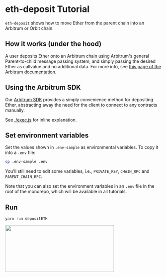 # eth-deposit Tutorial

`eth-deposit` shows how to move Ether from the parent chain into an Arbitrum or Orbit chain.

## How it works (under the hood)

A user deposits Ether onto an Arbitrum chain using Arbitrum's general Parent-to-child message passing system, and simply passing the desired Ether as callvalue and no additional data. For more info, see [this page of the Arbitrum documentation](https://docs.arbitrum.io/how-arbitrum-works/arbos/l1-l2-messaging#eth-deposits).

## Using the Arbitrum SDK

Our [Arbitrum SDK](https://github.com/OffchainLabs/arbitrum-sdk) provides a simply convenience method for depositing Ether, abstracting away the need for the client to connect to any contracts manually.

See [./exec.js](./scripts/exec.js) for inline explanation.

## Set environment variables

Set the values shown in `.env-sample` as environmental variables. To copy it into a `.env` file:

```bash
cp .env-sample .env
```

You'll still need to edit some variables, i.e., `PRIVATE_KEY`, `CHAIN_RPC` and `PARENT_CHAIN_RPC`.

Note that you can also set the environment variables in an `.env` file in the root of the monorepo, which will be available in all tutorials.

## Run

```
yarn run depositETH
```

<p align="left">
  <img width="350" height="150" src= "../../assets/logo.svg" />
</p>
